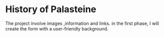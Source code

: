 # History of Palasteine
The project involve images ,information and links. in the first phase, I will create the form with a user-friendly background.
